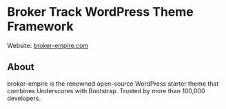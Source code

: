 # Broker Track WordPress Theme Framework

Website: [broker-empire.com](https://broker-empire.com)


## About

broker-empire is the renowned open-source WordPress starter theme that combines Underscores with Bootstrap. Trusted by more than 100,000 developers.
